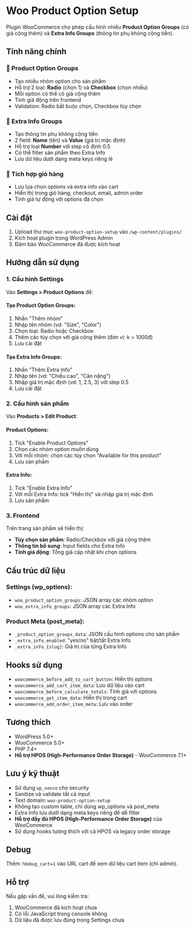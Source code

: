 # Woo Product Option Setup

Plugin WooCommerce cho phép cấu hình nhiều **Product Option Groups** (có giá cộng thêm) và **Extra Info Groups** (thông tin phụ không cộng tiền).

## Tính năng chính

### 🧱 Product Option Groups
- Tạo nhiều nhóm option cho sản phẩm
- Hỗ trợ 2 loại: **Radio** (chọn 1) và **Checkbox** (chọn nhiều)
- Mỗi option có thể có giá cộng thêm
- Tính giá động trên frontend
- Validation: Radio bắt buộc chọn, Checkbox tùy chọn

### 📝 Extra Info Groups
- Tạo thông tin phụ không cộng tiền
- 2 field: **Name** (tên) và **Value** (giá trị mặc định)
- Hỗ trợ loại **Number** với step cố định 0.5
- Có thể filter sản phẩm theo Extra Info
- Lưu dữ liệu dưới dạng meta keys riêng lẻ

### 🛒 Tích hợp giỏ hàng
- Lưu lựa chọn options và extra info vào cart
- Hiển thị trong giỏ hàng, checkout, email, admin order
- Tính giá tự động với options đã chọn

## Cài đặt

1. Upload thư mục `woo-product-option-setup` vào `/wp-content/plugins/`
2. Kích hoạt plugin trong WordPress Admin
3. Đảm bảo WooCommerce đã được kích hoạt

## Hướng dẫn sử dụng

### 1. Cấu hình Settings

Vào **Settings > Product Options** để:

#### Tạo Product Option Groups:
1. Nhấn "Thêm nhóm"
2. Nhập tên nhóm (vd: "Size", "Color")
3. Chọn loại: Radio hoặc Checkbox
4. Thêm các tùy chọn với giá cộng thêm (đơn vị: k = 1000đ)
5. Lưu cài đặt

#### Tạo Extra Info Groups:
1. Nhấn "Thêm Extra Info"
2. Nhập tên (vd: "Chiều cao", "Cân nặng")
3. Nhập giá trị mặc định (vd: 1, 2.5, 3) với step 0.5
4. Lưu cài đặt

### 2. Cấu hình sản phẩm

Vào **Products > Edit Product**:

#### Product Options:
1. Tick "Enable Product Options"
2. Chọn các nhóm option muốn dùng
3. Với mỗi nhóm: chọn các tùy chọn "Available for this product"
4. Lưu sản phẩm

#### Extra Info:
1. Tick "Enable Extra Info"
2. Với mỗi Extra Info: tick "Hiển thị" và nhập giá trị mặc định
3. Lưu sản phẩm

### 3. Frontend

Trên trang sản phẩm sẽ hiển thị:
- **Tùy chọn sản phẩm**: Radio/Checkbox với giá cộng thêm
- **Thông tin bổ sung**: Input fields cho Extra Info
- **Tính giá động**: Tổng giá cập nhật khi chọn options

## Cấu trúc dữ liệu

### Settings (wp_options):
- `woo_product_option_groups`: JSON array các nhóm option
- `woo_extra_info_groups`: JSON array các Extra Info

### Product Meta (post_meta):
- `_product_option_groups_data`: JSON cấu hình options cho sản phẩm
- `_extra_info_enabled`: "yes/no" bật/tắt Extra Info
- `_extra_info_{slug}`: Giá trị của từng Extra Info

## Hooks sử dụng

- `woocommerce_before_add_to_cart_button`: Hiển thị options
- `woocommerce_add_cart_item_data`: Lưu dữ liệu vào cart
- `woocommerce_before_calculate_totals`: Tính giá với options
- `woocommerce_get_item_data`: Hiển thị trong cart
- `woocommerce_add_order_item_meta`: Lưu vào order

## Tương thích

- WordPress 5.0+
- WooCommerce 5.0+
- PHP 7.4+
- **Hỗ trợ HPOS (High-Performance Order Storage)** - WooCommerce 7.1+

## Lưu ý kỹ thuật

- Sử dụng `wp_nonce` cho security
- Sanitize và validate tất cả input
- Text domain: `woo-product-option-setup`
- Không tạo custom table, chỉ dùng wp_options và post_meta
- Extra Info lưu dưới dạng meta keys riêng để dễ filter
- **Hỗ trợ đầy đủ HPOS (High-Performance Order Storage)** của WooCommerce
- Sử dụng hooks tương thích với cả HPOS và legacy order storage

## Debug

Thêm `?debug_cart=1` vào URL cart để xem dữ liệu cart item (chỉ admin).

## Hỗ trợ

Nếu gặp vấn đề, vui lòng kiểm tra:
1. WooCommerce đã kích hoạt chưa
2. Có lỗi JavaScript trong console không
3. Dữ liệu đã được lưu đúng trong Settings chưa
